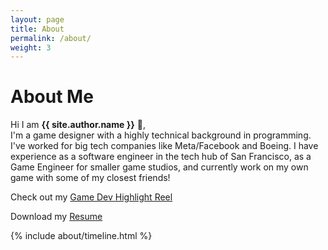 ```yaml
---
layout: page
title: About
permalink: /about/
weight: 3
---
```


# **About Me**

Hi I am **{{ site.author.name }}** :wave:,<br>
I'm a game designer with a highly technical background in programming. I've worked for big tech companies like Meta/Facebook and Boeing. I have experience as a software engineer in the tech hub of San Francisco, as a Game Engineer for smaller game studios, and currently work on my own game with some of my closest friends!

Check out my [Game Dev Highlight Reel](https://www.youtube.com/watch?v=xXlxTf8kA0w&ab_channel=RevDevStudios)

Download my [Resume](https://drive.google.com/file/d/1itMwjrZatULBWbLOL8QUnArBerhUMkK9/view?usp=sharing)

<div class="row">
{% include about/timeline.html %}
</div>